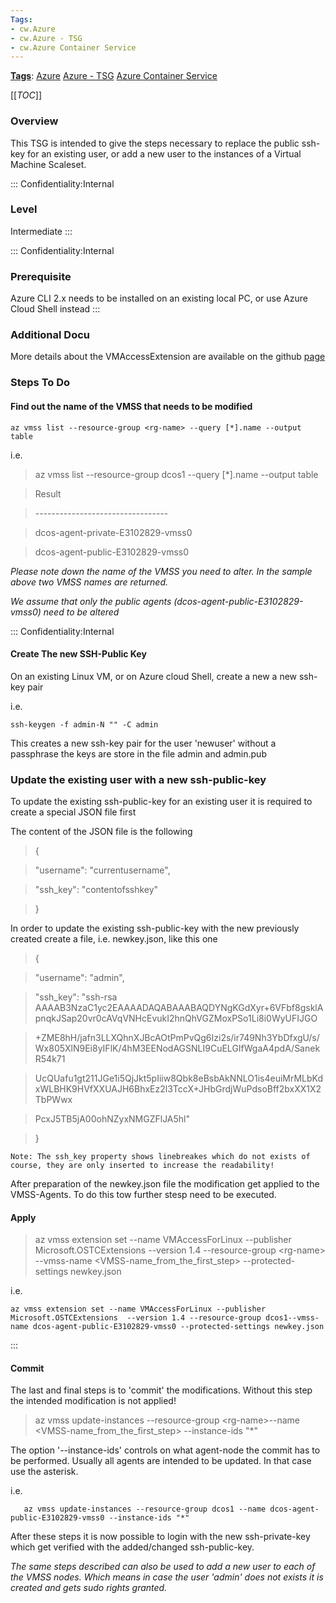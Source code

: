 ```yaml
---
Tags:
- cw.Azure
- cw.Azure - TSG
- cw.Azure Container Service
---
```

[**Tags**](/Tags): [Azure](/Tags/Azure)  [Azure - TSG](/Tags/Azure-%2D-TSG)  [Azure Container Service](/Tags/Azure-Container-Service) 

[[_TOC_]]

### Overview

This TSG is intended to give the steps necessary to replace the public ssh-key for an existing user, or add a new user to the instances of a Virtual Machine Scaleset.

::: Confidentiality:Internal


### Level

Intermediate
:::

::: Confidentiality:Internal
### Prerequisite

Azure CLI 2.x needs to be installed on an existing local PC, or use Azure Cloud Shell instead
:::

### Additional Docu

More details about the VMAccessExtension are available on the github [page](https://github.com/Azure/azure-linux-extensions/tree/master/VMAccess)

### Steps To Do

#### Find out the name of the VMSS that needs to be modified

    az vmss list --resource-group <rg-name> --query [*].name --output table

i.e.

> az vmss list --resource-group dcos1 --query \[\*\].name --output table

> Result

> \---------------------------------

> dcos-agent-private-E3102829-vmss0

> dcos-agent-public-E3102829-vmss0

*Please note down the name of the VMSS you need to alter. In the sample above two VMSS names are returned.*

*We assume that only the public agents (dcos-agent-public-E3102829-vmss0) need to be altered*

::: Confidentiality:Internal
#### Create The new SSH-Public Key

On an existing Linux VM, or on Azure cloud Shell, create a new a new ssh-key pair

i.e.

    ssh-keygen -f admin-N "" -C admin

This creates a new ssh-key pair for the user 'newuser' without a passphrase the keys are store in the file admin and admin.pub

### Update the existing user with a new ssh-public-key

To update the existing ssh-public-key for an existing user it is required to create a special JSON file first

The content of the JSON file is the following

> {

> "username": "currentusername",

> "ssh\_key": "contentofsshkey"

> }

In order to update the existing ssh-public-key with the new previously created create a file, i.e. newkey.json, like this one

> {

> "username": "admin",

> "ssh\_key": "ssh-rsa AAAAB3NzaC1yc2EAAAADAQABAAABAQDYNgKGdXyr+6VFbf8gsklApnqkJSap20vr0cAVqVNHcEvukI2hnQhVGZMoxPSo1Li8i0WyUFIJGO

> \+ZME8hH/jafn3LLXQhnXJBcAOtPmPvQg6Izi2s/ir749Nh3YbDfxgU/s/Wx805XlN9Ei8yIFlK/4hM3EENodAGSNLI9CuELGIfWgaA4pdA/SanekR54k71

> UcQUafu1gt211JGe1i5QjJkt5pIiiw8Qbk8eBsbAkNNLO1is4euiMrMLbKdxWLBHK9HVfXXUAJH6BhxEz2l3TccX+JHbGrdjWuPdsoBff2bxXX1X2TbPWwx

> PcxJ5TB5jA00ohNZyxNMGZFlJA5hl"

> }

`Note: The ssh_key property shows linebreakes which do not exists of course, they are only inserted to increase the readability!`

After preparation of the newkey.json file the modification get applied to the VMSS-Agents. To do this tow further stesp need to be executed.

#### Apply

> az vmss extension set --name VMAccessForLinux --publisher Microsoft.OSTCExtensions --version 1.4 --resource-group \<rg-name\> --vmss-name \<VMSS-name\_from\_the\_first\_step\> --protected-settings newkey.json

i.e.

    az vmss extension set --name VMAccessForLinux --publisher Microsoft.OSTCExtensions  --version 1.4 --resource-group dcos1--vmss-name dcos-agent-public-E3102829-vmss0 --protected-settings newkey.json

:::

#### Commit

The last and final steps is to 'commit' the modifications. Without this step the intended modification is not applied\!

> az vmss update-instances --resource-group \<rg-name\>--name \<VMSS-name\_from\_the\_first\_step\> --instance-ids "\*"

The option '--instance-ids' controls on what agent-node the commit has to be performed. Usually all agents are intended to be updated. In that case use the asterisk.

i.e.

``` 
   az vmss update-instances --resource-group dcos1 --name dcos-agent-public-E3102829-vmss0 --instance-ids "*"
```

After these steps it is now possible to login with the new ssh-private-key which get verified with the added/changed ssh-public-key.

*The same steps described can also be used to add a new user to each of the VMSS nodes. Which means in case the user 'admin' does not exists it is created and gets sudo rights granted.*



